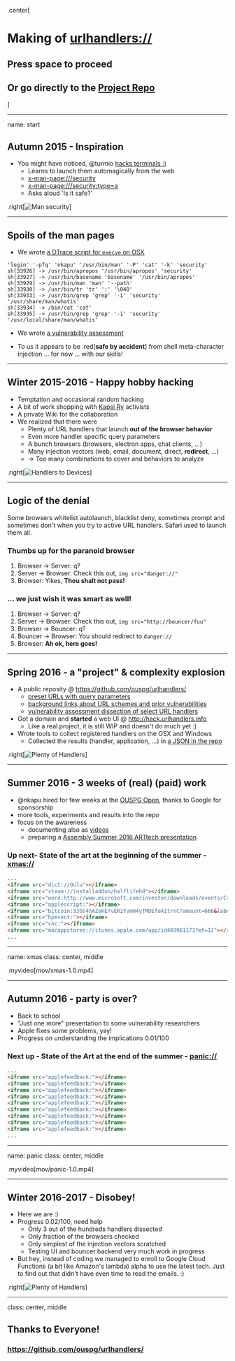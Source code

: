 <!-- markdownlint-disable MD026 MD041 -->

.center[

# Making of [urlhandlers://](#start)

## Press space to proceed

## Or go directly to the [Project Repo](https://github.com/ouspg/urlhandlers)

]

---

name: start

## Autumn 2015 - Inspiration

* You might have noticed, @turmio [hacks terminals :)](http://www.crashterminal.org)
  * Learns to launch them automagically from the web
  * [x-man-page:///security](x-man-page:///security)
  * [x-man-page:///security;type=a](x-man-page:///security;type=a)
  * Asks aloud 'Is it safe?'

.right[![Man security](img/manpages.png)]

---

## Spoils of the man pages

* We wrote [a DTrace script for `execve` on OSX](https://github.com/ouspg/urlhandlers/blob/master/osx/execve.d)

<!-- markdownlint-disable MD013 -->

```console
'login' '-pfq' 'nkapu' '/usr/bin/man' '-P' 'cat' '-k' 'security'
sh[33926] -> /usr/bin/apropos '/usr/bin/apropos' 'security'
sh[33927] -> /usr/bin/basename 'basename' '/usr/bin/apropos'
sh[33929] -> /usr/bin/man 'man' '--path'
sh[33930] -> /usr/bin/tr 'tr' ':' '\040'
sh[33933] -> /usr/bin/grep 'grep' '-i' 'security' '/usr/share/man/whatis'
sh[33934] -> /bin/cat 'cat'
sh[33935] -> /usr/bin/grep 'grep' '-i' 'security' '/usr/local/share/man/whatis'
```

<!-- markdownlint-enable MD013 -->

* We wrote [a vulnerability assessment](https://github.com/ouspg/urlhandlers/blob/master/cases/x-man-page.md)

* To us it appears to be .red[**safe by accident**]
  from shell meta-character injection ... for now ... with our skills!

---

## Winter 2015-2016 - Happy hobby hacking

* Temptation and occasional random hacking
* A bit of work shopping with [Kapsi Ry](https://www.kapsi.fi) activists
* A private Wiki for the collaboration
* We realized that there were
  * Plenty of URL handlers that launch **out of the browser behavior**
  * Even more handler specific query parameters
  * A bunch browsers (browsers, electron apps, chat clients, ...)
  * Many injection vectors (web, email, document, direct, **redirect**, ...)
  * -> Too many combinations to cover and behaviors to analyze

.right[![Handlers to Devices](img/devices.png)]

---

## Logic of the denial

Some browsers whitelist autolaunch, blacklist deny, sometimes prompt
and sometimes don't when you try to active URL handlers. Safari used
to launch them all.

### Thumbs up for the paranoid browser

1. Browser -> Server: q?
1. Server -> Browser: Check this out, `img src="danger://"`
1. Browser: Yikes, **Thou shalt not pass!**

### ... we just wish it was smart as well!

1. Browser -> Server: q?
1. Server -> Browser: Check this out, `img src="http://bouncer/fuu"`
1. Browser -> Bouncer: q?
1. Bouncer -> Browser: You should redirect to `danger://`
1. Browser: **Ah ok, here goes!**

---

## Spring 2016 - a "project" & complexity explosion

* A public reposity @ <https://github.com/ouspg/urlhandlers/>
  * [preset URLs with query parameters](https://github.com/ouspg/urlhandlers/blob/master/web/db/handlerpresets.json)
  * [background links about URL schemes and prior vulnerabilities](https://github.com/ouspg/urlhandlers/blob/master/web/db/handlerurls.json)
  * [vulnerability assessment dissection of select URL handlers](https://github.com/ouspg/urlhandlers/tree/master/cases)
* Got a domain and **started** a web UI @ <http://hack.urlhandlers.info>
  * Like a real project, it is still WIP and doesn't do much yet :)
* Wrote tools to collect registered handlers on the OSX and Windows
  * Collected the results (handler, application, ...) in [a JSON in the repo](https://github.com/ouspg/urlhandlers/blob/master/web/db/handlerinfo.json)

.right[![Plenty of Handlers](img/handlers.png)]

---

## Summer 2016 - 3 weeks of (real) (paid) work

* @nkapu hired for few weeks at the [OUSPG Open](https://github.com/ouspg/ouspg-open/),
  thanks to Google for sponsorship
* more tools, experiments and results into the repo
* focus on the awareness
  * documenting also as [videos](https://www.youtube.com/channel/UChoH-hBnBp_cS_awaOEtT_A)
  * preparing a [Assembly Summer 2016 ARTtech presentation](http://hack.urlhandlers.info/assembly/)

### Up next- State of the art at the beginning of the summer - [xmas://](#xmas)

```html
...
<iframe src="dict://Oulu"></iframe>
<iframe src="steam://installaddon/halflifehd"></iframe>
<iframe src="word:http://www.microsoft.com/investor/downloads/events/CreditSuisseReller.docx"></iframe>
<iframe src="applescript:"></iframe>
<iframe src="bitcoin:3JDs4hAZeKE7vER2YvmH4yTMDEfoA1trnC?amount=666&label=bitcoin&message=prevails"></iframe>
<iframe src="hpevent:"></iframe>
<iframe src="vnc:"></iframe>
<iframe src="macappstores://itunes.apple.com/app/id403961173?mt=12"></iframe>
...
```

---

name: xmas
class: center, middle

.myvideo[mov/xmas-1.0.mp4]

---

## Autumn 2016 - party is over?

* Back to school
* "Just one more" presentation to some vulnerability researchers
* Apple fixes some problems, yay!
* Progress on understanding the implications 0.01/100

### Next up - State of the Art at the end of the summer - [panic://](#panic)

```html
...
<iframe src="applefeedback:"></iframe>
<iframe src="applefeedback:"></iframe>
<iframe src="applefeedback:"></iframe>
<iframe src="applefeedback:"></iframe>
<iframe src="applefeedback:"></iframe>
<iframe src="applefeedback:"></iframe>
<iframe src="applefeedback:"></iframe>
<iframe src="applefeedback:"></iframe>
<iframe src="applefeedback:"></iframe>
...
```

---

name: panic
class: center, middle

.myvideo[mov/panic-1.0.mp4]

---

## Winter 2016-2017 - Disobey!

* Here we are :)
* Progress 0.02/100, need help
  * Only 3 out of the hundreds handlers dissected
  * Only fraction of the browsers checked
  * Only simplest of the injection vectors scratched
  * Testing UI and bouncer backend very much work in progress
* But hey, instead of coding we managed to enroll to Google Cloud Functions
  (a bit like Amazon's lambda) alpha to use the latest tech.
  Just to find out that didn't have even time to read the emails. :)

.right[![Plenty of Handlers](img/googlemails.png)]

---

class: center, middle

## Thanks to Everyone!

### <https://github.com/ouspg/urlhandlers/>

